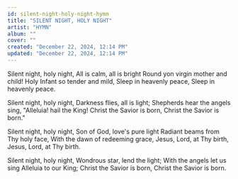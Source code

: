 ```yaml
---
id: silent-night-holy-night-hymn
title: "SILENT NIGHT, HOLY NIGHT"
artist: "HYMN"
album: ""
cover: ""
created: "December 22, 2024, 12:14 PM"
updated: "December 22, 2024, 12:14 PM"
---
```


Silent night, holy night,
All is calm, all is bright
Round yon virgin mother and child!
Holy Infant so tender and mild,
Sleep in heavenly peace,
Sleep in heavenly peace.

Silent night, holy night,
Darkness flies, all is light;
Shepherds hear the angels sing,
"Alleluia! hail the King!
Christ the Savior is born,
Christ the Savior is born."

Silent night, holy night,
Son of God, love's pure light
Radiant beams from Thy holy face,
With the dawn of redeeming grace,
Jesus, Lord, at Thy birth,
Jesus, Lord, at Thy birth.

Silent night, holy night,
Wondrous star, lend the light;
With the angels let us sing
Alleluia to our King;
Christ the Savior is born,
Christ the Savior is born.